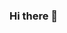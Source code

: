 ### Hi there 👋

<!--
**JillianMaw/JillianMaw** is a ✨ _special_ ✨ repository because its `README.md` (this file) appears on your GitHub profile.

Here are some ideas to get you started:

- 🔭 I’m currently working on my Bachelor degree in Statistics.
- 🌱 I’m currently learning Python and Git
- ⚡ Fun fact: I met my spouse playing Dungeons & Dragons
-->

